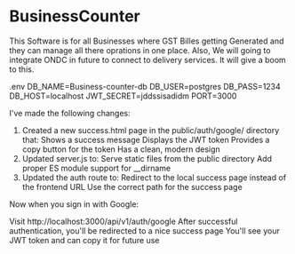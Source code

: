 # BusinessCounter

This Software is for all Businesses where GST Billes getting Generated and they can manage all there oprations in one place. Also, We will going to integrate ONDC in future to connect to delivery services. It will give a boom to this.


.env
DB_NAME=Business-counter-db
DB_USER=postgres
DB_PASS=1234
DB_HOST=localhost
JWT_SECRET=jddssisadidm
PORT=3000


I've made the following changes:

1. Created a new success.html page in the public/auth/google/ directory that:
Shows a success message
Displays the JWT token
Provides a copy button for the token
Has a clean, modern design
2. Updated server.js to:
Serve static files from the public directory
Add proper ES module support for __dirname
3. Updated the auth route to:
Redirect to the local success page instead of the frontend URL
Use the correct path for the success page

Now when you sign in with Google:

Visit http://localhost:3000/api/v1/auth/google
After successful authentication, you'll be redirected to a nice success page
You'll see your JWT token and can copy it for future use
